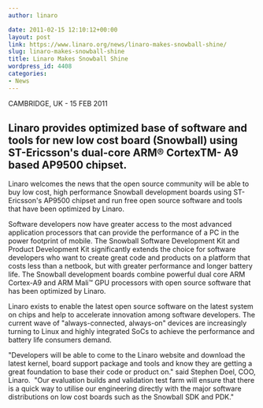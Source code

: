 ```yaml
---
author: linaro

date: 2011-02-15 12:10:12+00:00
layout: post
link: https://www.linaro.org/news/linaro-makes-snowball-shine/
slug: linaro-makes-snowball-shine
title: Linaro Makes Snowball Shine
wordpress_id: 4408
categories:
- News
---
```


CAMBRIDGE, UK - 15 FEB 2011



## Linaro provides optimized base of software and tools for new low cost board (Snowball) using ST-Ericsson's dual-core ARM® CortexTM- A9 based AP9500 chipset.


Linaro welcomes the news that the open source community will be able to buy low cost, high performance Snowball development boards using ST-Ericsson's AP9500 chipset and run free open source software and tools that have been optimized by Linaro.

Software developers now have greater access to the most advanced application processors that can provide the performance of a PC in the power footprint of mobile. The Snowball Software Development Kit and Product Development Kit significantly extends the choice for software developers who want to create great code and products on a platform that costs less than a netbook, but with greater performance and longer battery life. The Snowball development boards combine powerful dual core ARM Cortex-A9 and ARM Mali™ GPU processors with open source software that has been optimized by Linaro.

Linaro exists to enable the latest open source software on the latest system on chips and help to accelerate innovation among software developers. The current wave of "always-connected, always-on" devices are increasingly turning to Linux and highly integrated SoCs to achieve the performance and battery life consumers demand.

"Developers will be able to come to the Linaro website and download the latest kernel, board support package and tools and know they are getting a great foundation to base their code or product on." said Stephen Doel, COO, Linaro.  "Our evaluation builds and validation test farm will ensure that there is a quick way to utilise our engineering directly with the major software distributions on low cost boards such as the Snowball SDK and PDK."
